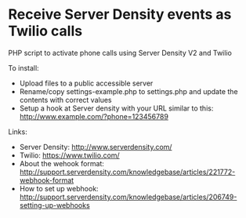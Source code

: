 Receive Server Density events as Twilio calls
====================

PHP script to activate phone calls using Server Density V2 and Twilio


To install:
- Upload files to a public accessible server
- Rename/copy settings-example.php to settings.php and update the contents with correct values
- Setup a hook at Server density with your URL similar to this: http://www.example.com/?phone=123456789




Links:
- Server Density: http://www.serverdensity.com/
- Twilio: https://www.twilio.com/
- About the wehook format: http://support.serverdensity.com/knowledgebase/articles/221772-webhook-format
- How to set up webhook: http://support.serverdensity.com/knowledgebase/articles/206749-setting-up-webhooks


